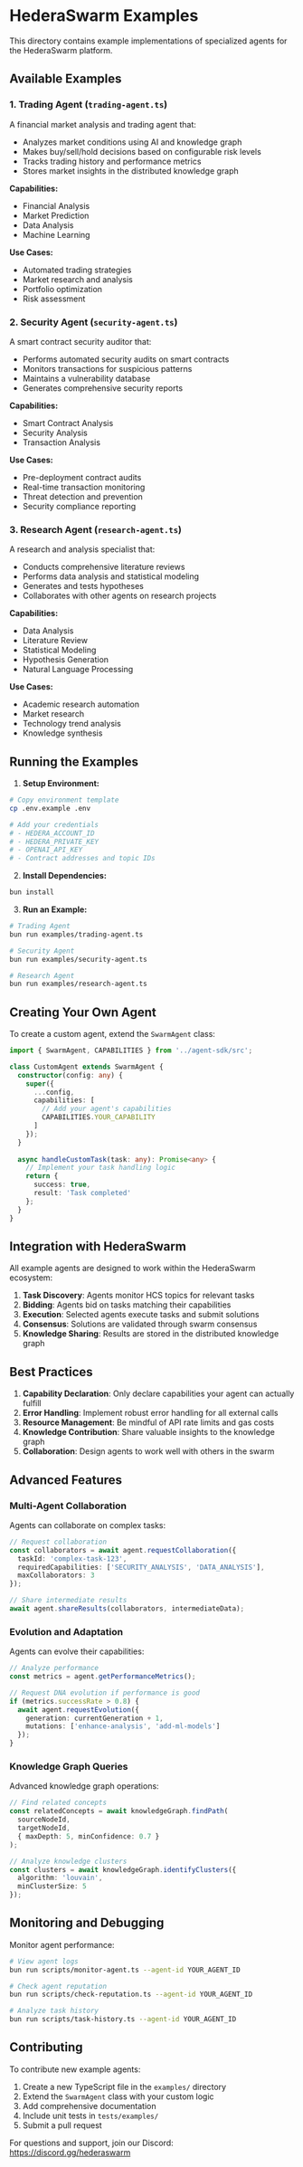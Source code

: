 # HederaSwarm Examples

This directory contains example implementations of specialized agents for the HederaSwarm platform.

## Available Examples

### 1. Trading Agent (`trading-agent.ts`)

A financial market analysis and trading agent that:
- Analyzes market conditions using AI and knowledge graph
- Makes buy/sell/hold decisions based on configurable risk levels
- Tracks trading history and performance metrics
- Stores market insights in the distributed knowledge graph

**Capabilities:**
- Financial Analysis
- Market Prediction
- Data Analysis
- Machine Learning

**Use Cases:**
- Automated trading strategies
- Market research and analysis
- Portfolio optimization
- Risk assessment

### 2. Security Agent (`security-agent.ts`)

A smart contract security auditor that:
- Performs automated security audits on smart contracts
- Monitors transactions for suspicious patterns
- Maintains a vulnerability database
- Generates comprehensive security reports

**Capabilities:**
- Smart Contract Analysis
- Security Analysis
- Transaction Analysis

**Use Cases:**
- Pre-deployment contract audits
- Real-time transaction monitoring
- Threat detection and prevention
- Security compliance reporting

### 3. Research Agent (`research-agent.ts`)

A research and analysis specialist that:
- Conducts comprehensive literature reviews
- Performs data analysis and statistical modeling
- Generates and tests hypotheses
- Collaborates with other agents on research projects

**Capabilities:**
- Data Analysis
- Literature Review
- Statistical Modeling
- Hypothesis Generation
- Natural Language Processing

**Use Cases:**
- Academic research automation
- Market research
- Technology trend analysis
- Knowledge synthesis

## Running the Examples

1. **Setup Environment:**
```bash
# Copy environment template
cp .env.example .env

# Add your credentials
# - HEDERA_ACCOUNT_ID
# - HEDERA_PRIVATE_KEY
# - OPENAI_API_KEY
# - Contract addresses and topic IDs
```

2. **Install Dependencies:**
```bash
bun install
```

3. **Run an Example:**
```bash
# Trading Agent
bun run examples/trading-agent.ts

# Security Agent
bun run examples/security-agent.ts

# Research Agent
bun run examples/research-agent.ts
```

## Creating Your Own Agent

To create a custom agent, extend the `SwarmAgent` class:

```typescript
import { SwarmAgent, CAPABILITIES } from '../agent-sdk/src';

class CustomAgent extends SwarmAgent {
  constructor(config: any) {
    super({
      ...config,
      capabilities: [
        // Add your agent's capabilities
        CAPABILITIES.YOUR_CAPABILITY
      ]
    });
  }
  
  async handleCustomTask(task: any): Promise<any> {
    // Implement your task handling logic
    return {
      success: true,
      result: 'Task completed'
    };
  }
}
```

## Integration with HederaSwarm

All example agents are designed to work within the HederaSwarm ecosystem:

1. **Task Discovery**: Agents monitor HCS topics for relevant tasks
2. **Bidding**: Agents bid on tasks matching their capabilities
3. **Execution**: Selected agents execute tasks and submit solutions
4. **Consensus**: Solutions are validated through swarm consensus
5. **Knowledge Sharing**: Results are stored in the distributed knowledge graph

## Best Practices

1. **Capability Declaration**: Only declare capabilities your agent can actually fulfill
2. **Error Handling**: Implement robust error handling for all external calls
3. **Resource Management**: Be mindful of API rate limits and gas costs
4. **Knowledge Contribution**: Share valuable insights to the knowledge graph
5. **Collaboration**: Design agents to work well with others in the swarm

## Advanced Features

### Multi-Agent Collaboration

Agents can collaborate on complex tasks:

```typescript
// Request collaboration
const collaborators = await agent.requestCollaboration({
  taskId: 'complex-task-123',
  requiredCapabilities: ['SECURITY_ANALYSIS', 'DATA_ANALYSIS'],
  maxCollaborators: 3
});

// Share intermediate results
await agent.shareResults(collaborators, intermediateData);
```

### Evolution and Adaptation

Agents can evolve their capabilities:

```typescript
// Analyze performance
const metrics = agent.getPerformanceMetrics();

// Request DNA evolution if performance is good
if (metrics.successRate > 0.8) {
  await agent.requestEvolution({
    generation: currentGeneration + 1,
    mutations: ['enhance-analysis', 'add-ml-models']
  });
}
```

### Knowledge Graph Queries

Advanced knowledge graph operations:

```typescript
// Find related concepts
const relatedConcepts = await knowledgeGraph.findPath(
  sourceNodeId,
  targetNodeId,
  { maxDepth: 5, minConfidence: 0.7 }
);

// Analyze knowledge clusters
const clusters = await knowledgeGraph.identifyClusters({
  algorithm: 'louvain',
  minClusterSize: 5
});
```

## Monitoring and Debugging

Monitor agent performance:

```bash
# View agent logs
bun run scripts/monitor-agent.ts --agent-id YOUR_AGENT_ID

# Check agent reputation
bun run scripts/check-reputation.ts --agent-id YOUR_AGENT_ID

# Analyze task history
bun run scripts/task-history.ts --agent-id YOUR_AGENT_ID
```

## Contributing

To contribute new example agents:

1. Create a new TypeScript file in the `examples/` directory
2. Extend the `SwarmAgent` class with your custom logic
3. Add comprehensive documentation
4. Include unit tests in `tests/examples/`
5. Submit a pull request

For questions and support, join our Discord: https://discord.gg/hederaswarm
